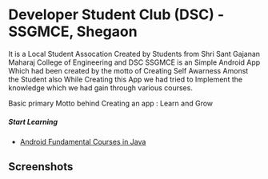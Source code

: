 # Developer Student Club (DSC) - SSGMCE, Shegaon

It is a Local Student Assocation Created by Students from Shri Sant Gajanan Maharaj College of Engineering and DSC SSGMCE is an Simple Android App Which had been created by the motto of Creating Self Awarness Amonst the Student also While Creating this App we had tried to  Implement the knowledge which we had gain through various courses.

Basic primary Motto behind Creating an app : Learn and Grow

##### Start Learning
+ [Android Fundamental Courses in Java](https://developer.android.com/courses/fundamentals-training/overview-v2)

## Screenshots

